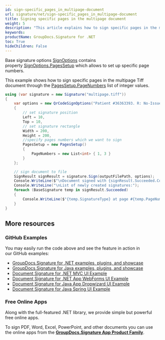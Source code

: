 ```yaml
---
id: sign-specific_pages_in_multipage-document
url: signature/net/sign-specific_pages_in_multipage-document
title: Signing specific pages in the multipage document
weight: 5
description: "This article explains how to sign specific pages in the multipage documents"
keywords: 
productName: GroupDocs.Signature for .NET 
toc: True
hideChildren: False
---
```

Base signature options [SignOptions](https://reference.groupdocs.com/signature/net/groupdocs.signature.options/signoptions) contains property [SignOptions.PagesSetup](https://reference.groupdocs.com/signature/net/groupdocs.signature.options/pagessetup/) which allows to set up specific page numbers.

This example shows how to sign specific pages in the multipage Tiff document through the [PagesSetup.PageNumbers](https://reference.groupdocs.com/signature/net/groupdocs.signature.options/pagessetup/pagenumbers/) list of integer values.

```csharp
using (var signature = new Signature("multipage.tiff"))
{
    var options = new QrCodeSignOptions("Patient #36363393. R: No-Issues")
    {
        // set signature position 
        Left = 10,
        Top = 10,
        // set signature rectangle
        Width = 200,
        Height = 200,
        //specify pages numbers which we want to sign
        PagesSetup = new PagesSetup()
        {
            PageNumbers = new List<int> { 1, 3 }
        }
    };

    // sign document to file
    SignResult signResult = signature.Sign(outputFilePath, options);
    Console.WriteLine($"\nDocument signed with {signResult.Succeeded.Count} signatures");
    Console.WriteLine("\nList of newly created signatures:");
    foreach (BaseSignature temp in signResult.Succeeded)
    {
        Console.WriteLine($"{temp.SignatureType} at page #{temp.PageNumber}: Id:{temp.SignatureId}.");
    }
}
```

## More resources

### GitHub Examples

You may easily run the code above and see the feature in action in our GitHub examples:

* [GroupDocs.Signature for .NET examples, plugins, and showcase](https://github.com/groupdocs-signature/GroupDocs.Signature-for-.NET)
* [GroupDocs.Signature for Java examples, plugins, and showcase](https://github.com/groupdocs-signature/GroupDocs.Signature-for-Java)
* [Document Signature for .NET MVC UI Example](https://github.com/groupdocs-signature/GroupDocs.Signature-for-.NET-MVC)
* [Document Signature for .NET App WebForms UI Example](https://github.com/groupdocs-signature/GroupDocs.Signature-for-.NET-WebForms)
* [Document Signature for Java App Dropwizard UI Example](https://github.com/groupdocs-signature/GroupDocs.Signature-for-Java-Dropwizard)
* [Document Signature for Java Spring UI Example](https://github.com/groupdocs-signature/GroupDocs.Signature-for-Java-Spring)

### Free Online Apps

Along with the full-featured .NET library, we provide simple but powerful free online apps.

To sign PDF, Word, Excel, PowerPoint, and other documents you can use the online apps from the **[GroupDocs.Signature App Product Family](https://products.groupdocs.app/signature/family)**.
